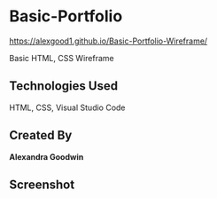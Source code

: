 # Basic-Portfolio

https://alexgood1.github.io/Basic-Portfolio-Wireframe/

Basic HTML, CSS Wireframe

## Technologies Used

HTML, CSS, Visual Studio Code

## Created By

**Alexandra Goodwin** 

## Screenshot


